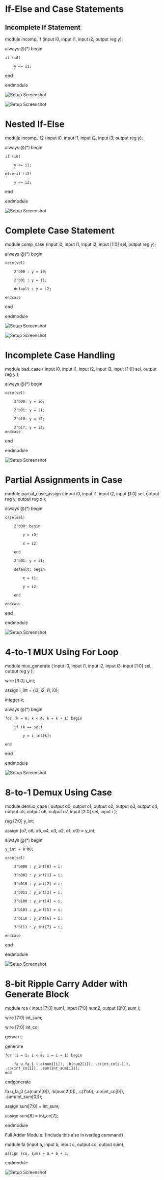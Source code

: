 #  If-Else and Case Statements

## Incomplete If Statement

module incomp_if (input i0, input i1, input i2, output reg y);

always @(*) begin

    if (i0)
    
        y <= i1;
        
end

endmodule

![Setup Screenshot](5icompif.PNG)

![Setup Screenshot](5incompif.PNG)



# Nested If-Else

module incomp_if2 (input i0, input i1, input i2, input i3, output reg y);

always @(*) begin

    if (i0)
    
        y <= i1;
        
    else if (i2)
    
        y <= i3;
        
end

endmodule

![Setup Screenshot](5incomp2.PNG)



# Complete Case Statement
module comp_case (input i0, input i1, input i2, input [1:0] sel, output reg y);

always @(*) begin

    case(sel)
    
        2'b00 : y = i0;
        
        2'b01 : y = i1;
        
        default : y = i2;
        
    endcase
end

endmodule

![Setup Screenshot](5compcase.PNG)

![Setup Screenshot](5compcaseyosys.PNG)

# Incomplete Case Handling

module bad_case (
    input i0, input i1, input i2, input i3,
    input [1:0] sel,
    output reg y
);

always @(*) begin

    case(sel)
    
        2'b00: y = i0;
        
        2'b01: y = i1;
        
        2'b10: y = i2;
        
        2'b1?: y = i3; 
    endcase
    
end

endmodule

![Setup Screenshot](5incompcaseyosys.PNG)

# Partial Assignments in Case

module partial_case_assign (
    input i0, input i1, input i2,
    input [1:0] sel,
    output reg y, output reg x
);

always @(*) begin

    case(sel)
    
        2'b00: begin
        
            y = i0;
            
            x = i2;
            
        end
        
        2'b01: y = i1;
        
        default: begin
        
            x = i1;
            
            y = i2;
            
        end
        
    endcase
    
end

endmodule

![Setup Screenshot](partialcase.PNG)

# 4-to-1 MUX Using For Loop

module mux_generate (
    input i0, input i1, input i2, input i3,
    input [1:0] sel,
    output reg y
);

wire [3:0] i_int;

assign i_int = {i3, i2, i1, i0};

integer k;

always @(*) begin

    for (k = 0; k < 4; k = k + 1) begin
    
        if (k == sel)
        
            y = i_int[k]; 
            
    end
    
end

endmodule

![Setup Screenshot](5muxgenerate.PNG)

# 8-to-1 Demux Using Case

module demux_case (
    output o0, output o1, output o2, output o3,
    output o4, output o5, output o6, output o7,
    input [2:0] sel,
    input i
);

reg [7:0] y_int;

assign {o7, o6, o5, o4, o3, o2, o1, o0} = y_int;

always @(*) begin

    y_int = 8'b0;
    
    case(sel)
    
        3'b000 : y_int[0] = i;
        
        3'b001 : y_int[1] = i;
        
        3'b010 : y_int[2] = i;
        
        3'b011 : y_int[3] = i;
        
        3'b100 : y_int[4] = i;
        
        3'b101 : y_int[5] = i;
        
        3'b110 : y_int[6] = i;
        
        3'b111 : y_int[7] = i;
        
    endcase
    
end

endmodule

![Setup Screenshot](5demuxcase.PNG)


# 8-bit Ripple Carry Adder with Generate Block

module rca (
    input [7:0] num1,
    input [7:0] num2,
    output [8:0] sum
);

wire [7:0] int_sum;

wire [7:0] int_co;

genvar i;

generate

    for (i = 1; i < 8; i = i + 1) begin
    
        fa u_fa_1 (.a(num1[i]), .b(num2[i]), .c(int_co[i-1]), .co(int_co[i]), .sum(int_sum[i]));
    end
    
endgenerate

fa u_fa_0 (.a(num1[0]), .b(num2[0]), .c(1'b0), .co(int_co[0]), .sum(int_sum[0]));

assign sum[7:0] = int_sum;

assign sum[8] = int_co[7];

endmodule

Full Adder Module: {Include this also in iverilog command}

module fa (input a, input b, input c, output co, output sum);

    assign {co, sum} = a + b + c;
    
endmodule

![Setup Screenshot](5rca.PNG)
